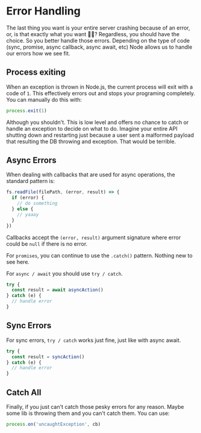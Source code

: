 # Error Handling

The last thing you want is your entire server crashing because of an error, or, is that exactly what you want 🤷‍♀️? Regardless, you should have the choice. So you better handle those errors. Depending on the type of code (sync, promise, async callback, async await, etc) Node allows us to handle our errors how we see fit.

## Process exiting

When an exception is thrown in Node.js, the current process will exit with a code of `1`. This effectively errors out and stops your programing completely. You can manually do this with:

```js
process.exit(1)
```

Although you shouldn't. This is low level and offers no chance to catch or handle an exception to decide on what to do. Imagine your entire API shutting down and restarting just because a user sent a malformed payload that resulting the DB throwing and exception. That would be terrible.

## Async Errors

When dealing with callbacks that are used for async operations, the standard pattern is:

```js
fs.readFile(filePath, (error, result) => {
  if (error) {
    // do something
  } else {
    // yaaay
  }
})
```

Callbacks accept the `(error, result)` argument signature where error could be `null` if there is no error.

For `promises`, you can continue to use the `.catch()` pattern. Nothing new to see here.

For `async / await` you should use `try / catch`.

```js
try {
  const result = await asyncAction()
} catch (e) {
  // handle error
}
```

## Sync Errors

For sync errors, `try / catch` works just fine, just like with async await.

```js
try {
  const result = syncAction()
} catch (e) {
  // handle error
}
```

## Catch All

Finally, if you just can't catch those pesky errors for any reason. Maybe some lib is throwing them and you can't catch them. You can use:

```js
process.on('uncaughtException', cb)
```
